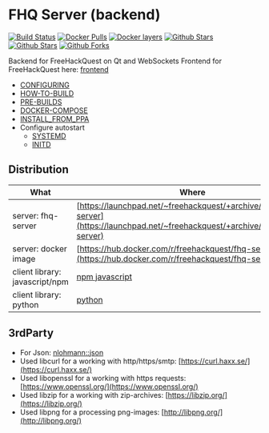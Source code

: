 # FHQ Server (backend)

[![Build Status](https://travis-ci.org/freehackquest/fhq-server.svg?branch=master)](https://travis-ci.org/freehackquest/fhq-server) [![Docker Pulls](https://img.shields.io/docker/pulls/freehackquest/fhq-server.svg)](https://hub.docker.com/r/freehackquest/fhq-server/) [![Docker layers](https://images.microbadger.com/badges/image/freehackquest/fhq-server.svg)](https://microbadger.com/images/freehackquest/fhq-server) [![Github Stars](https://img.shields.io/github/stars/freehackquest/fhq-server.svg?label=github%20%E2%98%85)](https://github.com/freehackquest/fhq-server/) [![Github Stars](https://img.shields.io/github/contributors/freehackquest/fhq-server.svg)](https://github.com/freehackquest/fhq-server/) [![Github Forks](https://img.shields.io/github/forks/freehackquest/fhq-server.svg?label=github%20forks)](https://github.com/freehackquest/fhq-server/)


Backend for FreeHackQuest on Qt and WebSockets
Frontend for FreeHackQuest here: [frontend](https://github.com/freehackquest/frontend)

* [CONFIGURING](https://github.com/freehackquest/fhq-server/tree/master/install/install/CONFIGURING.md)
* [HOW-TO-BUILD](https://github.com/freehackquest/fhq-server/tree/master/install/install/HOW-TO-BUILD.md)
* [PRE-BUILDS](https://github.com/freehackquest/fhq-server/tree/master/install/install/PRE-BUILDS.md)
* [DOCKER-COMPOSE](https://github.com/freehackquest/fhq-server/tree/master/install/DOCKER_COMPOSE)
* [INSTALL_FROM_PPA](https://github.com/freehackquest/fhq-server/tree/master/install/INSTALL_FROM_PPA.md)
* Configure autostart
	* [SYSTEMD](install/SYSTEMD.md)
	* [INITD](install/INITD.md)

## Distribution

| What           | Where         |
| -------------- | ------------- |
| server: fhq-server     | [https://launchpad.net/~freehackquest/+archive/ubuntu/fhq-server](https://launchpad.net/~freehackquest/+archive/ubuntu/fhq-server)  |
| server: docker image   | [https://hub.docker.com/r/freehackquest/fhq-server](https://hub.docker.com/r/freehackquest/fhq-server)  |
| client library: javascript/npm | [npm javascript](https://www.npmjs.com/package/libfhqcli-web-js) |
| client library: python | [python](https://pypi.org/project/libfhqcli/) |


## 3rdParty

* For Json: [nlohmann::json](https://github.com/nlohmann/json)
* Used libcurl for a working with http/https/smtp: [https://curl.haxx.se/](https://curl.haxx.se/)
* Used libopenssl for a working with https requests: [https://www.openssl.org/](https://www.openssl.org/)
* Used libzip for a working with zip-archives: [https://libzip.org/](https://libzip.org/)
* Used libpng for a processing png-images: [http://libpng.org/](http://libpng.org/)
